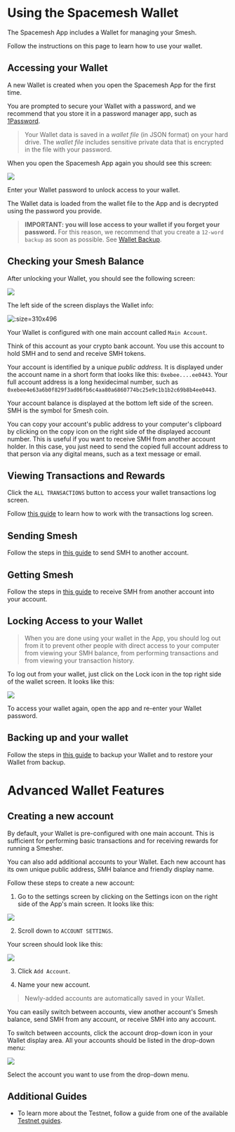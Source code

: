 # Using the Spacemesh Wallet

The Spacemesh App includes a Wallet for managing your Smesh.

Follow the instructions on this page to learn how to use your wallet.

## Accessing your Wallet

A new Wallet is created when you open the Spacemesh App for the first time.

You are prompted to secure your Wallet with a password, and we recommend that you store it in a password manager app, such as [1Password](https://1password.com).

> Your Wallet data is saved in a _wallet file_ (in JSON format) on your hard drive. The _wallet file_ includes sensitive private data that is encrypted in the file with your password.

When you open the Spacemesh App again you should see this screen:

![](images/v1.0/unlock_wallet.png)

Enter your Wallet password to unlock access to your wallet.

The Wallet data is loaded from the wallet file to the App and is decrypted using the password you provide.

> **IMPORTANT: you will lose access to your wallet if you forget your password.** For this reason, we recommend that you create a `12-word backup` as soon as possible. See [Wallet Backup](backup.md).


## Checking your Smesh Balance

After unlocking your Wallet, you should see the following screen:

![](images/v1.0/wallet_screen.png)

The left side of the screen displays the Wallet info:

![](images/v1.0/wallet_details.png ':size=310x496')

Your Wallet is configured with one main account called `Main Account`.

Think of this account as your crypto bank account. You use this account to hold SMH and to send and receive SMH tokens.

Your account is identified by a unique _public address._ It is displayed under the account name in a short form that looks like this: `0xebee....ee0443`. Your full account address is a long hexidecimal number, such as `0xebee4e63a6b0f829f3ad06fb6c4aa80a6860774bc25e9c1b1b2c69b8b4ee0443`.

Your account balance is displayed at the bottom left side of the screen. SMH is the symbol for Smesh coin.

You can copy your account's public address to your computer's clipboard by clicking on the copy icon on the right side of the displayed  account number. This is useful if you want to receive SMH from another account holder. In this case, you just need to send the copied full account address to that person via any digital means, such as a text message or email.

## Viewing Transactions and Rewards

Click the `ALL TRANSACTIONS` button to access your wallet transactions log screen.

Follow [this guide](wallet_logs.md) to learn how to work with the transactions log screen.

## Sending Smesh
Follow the steps in [this guide](send_coin.md) to send SMH to another account.

## Getting Smesh
Follow the steps in [this guide](get_coin.md) to receive SMH from another account into your account.

## Locking Access to your Wallet

> When you are done using your wallet in the App, you should log out from it to prevent other people with direct access to your computer from viewing your SMH balance, from performing transactions and from viewing your transaction history.

To log out from your wallet, just click on the Lock icon in the top right side of the wallet screen. It looks like this:

![](images/v1.0/lock_button.png)

To access your wallet again, open the app and re-enter your Wallet password.

## Backing up and your wallet

Follow the steps in [this guide](backup.md) to backup your Wallet and to restore your Wallet from backup.

# Advanced Wallet Features

## Creating a new account

By default, your Wallet is pre-configured with one main account. This is sufficient for performing basic transactions and for receiving rewards for running a Smesher.

You can also add additional accounts to your Wallet. Each new account has its own unique public address, SMH balance and friendly display name.

Follow these steps to create a new account:

1. Go to the settings screen by clicking on the Settings icon on the right side of the App's main screen. It looks like this:

![](images/v1.0/settings_button.png)

2. Scroll down to `ACCOUNT SETTINGS`.

Your screen should look like this:

![](images/v1.0/account_settings.png)

3. Click `Add Account`.

4. Name your new account.

> Newly-added accounts are automatically saved in your Wallet.

You can easily switch between accounts, view another account's Smesh balance, send SMH from any account, or receive SMH into any account.

To switch between accounts, click the account drop-down icon in your Wallet display area. All your accounts should be listed in the drop-down menu:

![](images/v1.0/wallet_accounts.png)

Select the account you want to use from the drop-down menu.

## Additional Guides
- To learn more about the Testnet, follow a guide from one of the available [Testnet guides](all.md).
